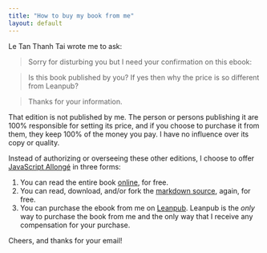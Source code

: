```yaml
---
title: "How to buy my book from me"
layout: default
---
```


Le Tan Thanh Tai wrote me to ask:

> Sorry for disturbing you but I need your confirmation on this ebook: <URL REDACTED>

> Is this book published by you? If yes then why the price is so different from Leanpub?

> Thanks for your information.

That edition is not published by me. The person or persons publishing it are 100% responsible for setting its price, and if you choose to purchase it from them, they keep 100% of the money you pay. I have no influence over its copy or quality.

Instead of authorizing or overseeing these other editions, I choose to offer [JavaScript Allongé](https://leanpub.com/javascript-allonge) in three forms:

1. You can read the entire book [online](https://leanpub.com/javascript-allonge/read), for free.
2. You can read, download, and/or fork the [markdown source](https://github.com/raganwald/javascript-allonge), again, for free.
3. You can purchase the ebook from me on [Leanpub](https://leanpub.com/javascript-allonge). Leanpub is the *only* way to purchase the book from me and the only way that I receive any compensation for your purchase.



Cheers, and thanks for your email!
